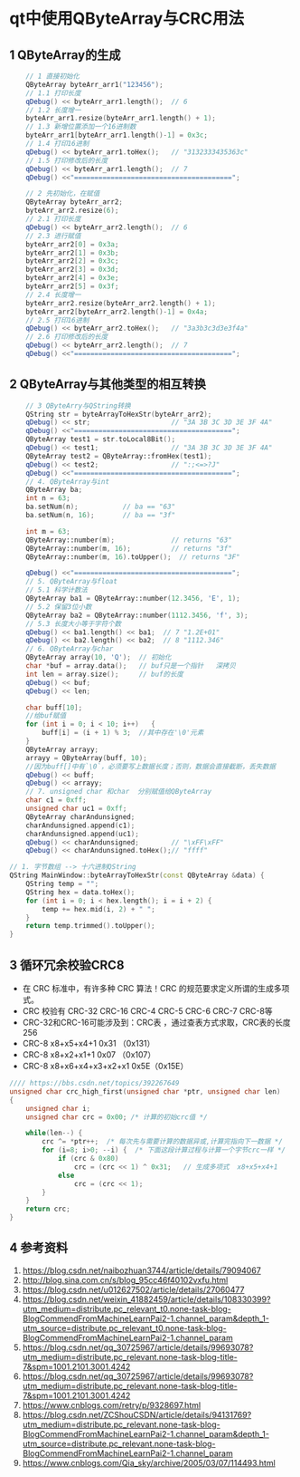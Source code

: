 # qt中使用QByteArray与CRC用法   

## 1 QByteArray的生成    
```c++
    // 1 直接初始化
    QByteArray byteArr_arr1("123456");
    // 1.1 打印长度
    qDebug() << byteArr_arr1.length();  // 6
    // 1.2 长度增一
    byteArr_arr1.resize(byteArr_arr1.length() + 1);
    // 1.3 新增位置添加一个16进制数
    byteArr_arr1[byteArr_arr1.length()-1] = 0x3c;
    // 1.4 打印16进制
    qDebug() << byteArr_arr1.toHex();   // "3132333435363c"
    // 1.5 打印修改后的长度
    qDebug() << byteArr_arr1.length();  // 7
    qDebug() <<"=======================================";

    // 2 先初始化，在赋值
    QByteArray byteArr_arr2;
    byteArr_arr2.resize(6);
    // 2.1 打印长度
    qDebug() << byteArr_arr2.length();  // 6
    // 2.3 进行赋值
    byteArr_arr2[0] = 0x3a;
    byteArr_arr2[1] = 0x3b;
    byteArr_arr2[2] = 0x3c;
    byteArr_arr2[3] = 0x3d;
    byteArr_arr2[4] = 0x3e;
    byteArr_arr2[5] = 0x3f;
    // 2.4 长度增一
    byteArr_arr2.resize(byteArr_arr2.length() + 1);
    byteArr_arr2[byteArr_arr2.length()-1] = 0x4a;
    // 2.5 打印16进制
    qDebug() << byteArr_arr2.toHex();   // "3a3b3c3d3e3f4a"
    // 2.6 打印修改后的长度
    qDebug() << byteArr_arr2.length();  // 7
    qDebug() <<"=======================================";
```


## 2 QByteArray与其他类型的相互转换    
```c++
	// 3 QByteArry与QString转换
    QString str = byteArrayToHexStr(byteArr_arr2);
    qDebug() << str;                    // "3A 3B 3C 3D 3E 3F 4A"
    qDebug() <<"=======================================";
    QByteArray test1 = str.toLocal8Bit();
    qDebug() << test1;                  // "3A 3B 3C 3D 3E 3F 4A"
    QByteArray test2 = QByteArray::fromHex(test1);
    qDebug() << test2;                  // ":;<=>?J"
    qDebug() <<"=======================================";
    // 4. QByteArray与int
    QByteArray ba;
    int n = 63;
    ba.setNum(n);           // ba == "63"
    ba.setNum(n, 16);       // ba == "3f"

    int m = 63;
    QByteArray::number(m);              // returns "63"
    QByteArray::number(m, 16);          // returns "3f"
    QByteArray::number(m, 16).toUpper();  // returns "3F"

    qDebug() <<"=======================================";
    // 5. QByteArray与float
    // 5.1 科学计数法
    QByteArray ba1 = QByteArray::number(12.3456, 'E', 1);
    // 5.2 保留3位小数
    QByteArray ba2 = QByteArray::number(1112.3456, 'f', 3);
    // 5.3 长度大小等于字符个数
    qDebug() << ba1.length() << ba1;  // 7 "1.2E+01"
    qDebug() << ba2.length() << ba2;  // 8 "1112.346"
  	// 6. QByteArray与char
    QByteArray array(10, 'Q');  // 初始化
    char *buf = array.data();   // buf只是一个指针   深拷贝
    int len = array.size();     // buf的长度
    qDebug() << buf;
    qDebug() << len;

    char buff[10];
    //给buf赋值
    for (int i = 0; i < 10; i++)   {
        buff[i] = (i + 1) % 3;  //其中存在'\0'元素
    }
    QByteArray arrayy;
    arrayy = QByteArray(buff, 10);
	//因为buff[]中有`\0`，必须要写上数据长度；否则，数据会直接截断，丢失数据
    qDebug() << buff;
    qDebug() << arrayy;
    // 7. unsigned char 和char  分别赋值给QByteArray
    char c1 = 0xff;
    unsigned char uc1 = 0xff;
    QByteArray charAndunsigned;
    charAndunsigned.append(c1);
    charAndunsigned.append(uc1);
    qDebug() << charAndunsigned;        // "\xFF\xFF"
    qDebug() << charAndunsigned.toHex();// "ffff"
```

```c++
// 1. 字节数组 --> 十六进制QString
QString MainWindow::byteArrayToHexStr(const QByteArray &data) {
    QString temp = "";
    QString hex = data.toHex();
    for (int i = 0; i < hex.length(); i = i + 2) {
        temp += hex.mid(i, 2) + " ";
    }
    return temp.trimmed().toUpper();
}

```

## 3 循环冗余校验CRC8
- 在 CRC 标准中，有许多种 CRC 算法！CRC 的规范要求定义所谓的生成多项式。       
- CRC 校验有 CRC-32  CRC-16  CRC-4   CRC-5   CRC-6   CRC-7   CRC-8等     
- CRC-32和CRC-16可能涉及到：CRC表 ，通过查表方式求取，CRC表的长度256   
- CRC-8       x8+x5+x4+1              0x31      （0x131）  
- CRC-8       x8+x2+x1+1              0x07    （0x107）  
- CRC-8       x8+x6+x4+x3+x2+x1       0x5E（0x15E）   
```c++
//// https://bbs.csdn.net/topics/392267649
unsigned char crc_high_first(unsigned char *ptr, unsigned char len)
{
    unsigned char i;
    unsigned char crc = 0x00; /* 计算的初始crc值 */

    while(len--) {
        crc ^= *ptr++;  /* 每次先与需要计算的数据异或,计算完指向下一数据 */
        for (i=8; i>0; --i) {  /* 下面这段计算过程与计算一个字节crc一样 */
            if (crc & 0x80)
                crc = (crc << 1) ^ 0x31;   // 生成多项式  x8+x5+x4+1
            else
                crc = (crc << 1);
        }
    }
    return crc;
}
```


## 4 参考资料   

1. https://blog.csdn.net/naibozhuan3744/article/details/79094067   
2. http://blog.sina.com.cn/s/blog_95cc46f40102vxfu.html   
3. https://blog.csdn.net/u012627502/article/details/27060477  
4. https://blog.csdn.net/weixin_41882459/article/details/108330399?utm_medium=distribute.pc_relevant_t0.none-task-blog-BlogCommendFromMachineLearnPai2-1.channel_param&depth_1-utm_source=distribute.pc_relevant_t0.none-task-blog-BlogCommendFromMachineLearnPai2-1.channel_param    
5. https://blog.csdn.net/qq_30725967/article/details/99693078?utm_medium=distribute.pc_relevant.none-task-blog-title-7&spm=1001.2101.3001.4242   
6. https://blog.csdn.net/qq_30725967/article/details/99693078?utm_medium=distribute.pc_relevant.none-task-blog-title-7&spm=1001.2101.3001.4242   
7. https://www.cnblogs.com/retry/p/9328697.html     
8. https://blog.csdn.net/ZCShouCSDN/article/details/94131769?utm_medium=distribute.pc_relevant.none-task-blog-BlogCommendFromMachineLearnPai2-1.channel_param&depth_1-utm_source=distribute.pc_relevant.none-task-blog-BlogCommendFromMachineLearnPai2-1.channel_param    
9. https://www.cnblogs.com/Qia_sky/archive/2005/03/07/114493.html  